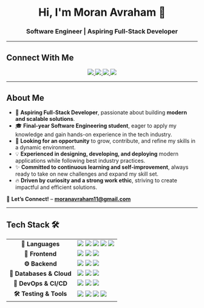 <h1 align="center"> Hi, I'm Moran Avraham 👋</h1>
<h3 align="center">Software Engineer | Aspiring Full-Stack Developer</h3>


---

##  Connect With Me  
<p align="center">
  <a href="https://github.com/moranavraham1">
    <img src="https://img.shields.io/badge/GitHub-black?style=for-the-badge&logo=github" />
  </a>
  <a href="https://www.linkedin.com/in/moran-avraham-8630b7352/">
    <img src="https://img.shields.io/badge/LinkedIn-blue?style=for-the-badge&logo=linkedin" />
  </a>
  <a href="mailto:Moranavraham11@gmail.com">
    <img src="https://img.shields.io/badge/Email-red?style=for-the-badge&logo=gmail" />
  </a>
  <a href="https://www.instagram.com/moran_avraham1">
    <img src="https://img.shields.io/badge/Instagram-pink?style=for-the-badge&logo=instagram" />
  </a>
</p>

---

##  About Me 
- 🌸 **Aspiring Full-Stack Developer**, passionate about building **modern and scalable solutions**.  
- 🎓 **Final-year Software Engineering student**, eager to apply my knowledge and gain hands-on experience in the tech industry.  
- 🚀 **Looking for an opportunity** to grow, contribute, and refine my skills in a dynamic environment.  
- 💡 **Experienced in designing, developing, and deploying** modern applications while following best industry practices.  
- ✨ **Committed to continuous learning and self-improvement**, always ready to take on new challenges and expand my skill set.  
- 🔥 **Driven by curiosity and a strong work ethic**, striving to create impactful and efficient solutions.  

📩 **Let’s Connect!** – **moranavraham11@gmail.com**  


---
## **Tech Stack 🛠**  

<table align="center">
  <tr>
    <td align="center"><strong>🔹 Languages</strong></td>
    <td>
      <img src="https://img.shields.io/badge/Python-3776AB?style=for-the-badge&logo=python&logoColor=white" />
      <img src="https://img.shields.io/badge/C-00599C?style=for-the-badge&logo=c&logoColor=white" />
      <img src="https://img.shields.io/badge/C++-00599C?style=for-the-badge&logo=c%2B%2B&logoColor=white" />
      <img src="https://img.shields.io/badge/Java-007396?style=for-the-badge&logo=java&logoColor=white" />
      <img src="https://img.shields.io/badge/JavaScript-F7DF1E?style=for-the-badge&logo=javascript&logoColor=black" />
    </td>
  </tr>
  <tr>
    <td align="center"><strong>🎨 Frontend</strong></td>
    <td>
      <img src="https://img.shields.io/badge/React-61DAFB?style=for-the-badge&logo=react&logoColor=black" />
      <img src="https://img.shields.io/badge/Next.js-000000?style=for-the-badge&logo=next.js&logoColor=white" />
      <img src="https://img.shields.io/badge/TailwindCSS-06B6D4?style=for-the-badge&logo=tailwindcss&logoColor=white" />
    </td>
  </tr>
  <tr>
    <td align="center"><strong>⚙ Backend</strong></td>
    <td>
      <img src="https://img.shields.io/badge/Node.js-339933?style=for-the-badge&logo=node.js&logoColor=white" />
      <img src="https://img.shields.io/badge/Express.js-000000?style=for-the-badge&logo=express&logoColor=white" />
      <img src="https://img.shields.io/badge/Flask-000000?style=for-the-badge&logo=flask&logoColor=white" />
    </td>
  </tr>
  <tr>
    <td align="center"><strong>💾 Databases & Cloud</strong></td>
    <td>
      <img src="https://img.shields.io/badge/MongoDB-47A248?style=for-the-badge&logo=mongodb&logoColor=white" />
      <img src="https://img.shields.io/badge/PostgreSQL-336791?style=for-the-badge&logo=postgresql&logoColor=white" />
      <img src="https://img.shields.io/badge/Firebase-FFCA28?style=for-the-badge&logo=firebase&logoColor=black" />
    </td>
  </tr>
  <tr>
    <td align="center"><strong>🚀 DevOps & CI/CD</strong></td>
    <td>
      <img src="https://img.shields.io/badge/Docker-2496ED?style=for-the-badge&logo=docker&logoColor=white" />
      <img src="https://img.shields.io/badge/CircleCI-343434?style=for-the-badge&logo=circleci&logoColor=white" />
      <img src="https://img.shields.io/badge/GitHub_Actions-2088FF?style=for-the-badge&logo=github-actions&logoColor=white" />
    </td>
  </tr>
  <tr>
    <td align="center"><strong>🛠 Testing & Tools</strong></td>
    <td>
      <img src="https://img.shields.io/badge/Postman-FF6C37?style=for-the-badge&logo=postman&logoColor=white" />
      <img src="https://img.shields.io/badge/Cypress-17202C?style=for-the-badge&logo=cypress&logoColor=white" />
      <img src="https://img.shields.io/badge/Jest-C21325?style=for-the-badge&logo=jest&logoColor=white" />
      <img src="https://img.shields.io/badge/Pytest-3776AB?style=for-the-badge&logo=python&logoColor=white" />
    </td>
  </tr>
</table>

